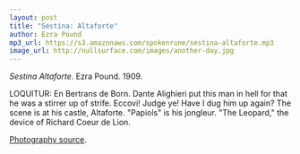 ```yaml
---
layout: post
title: "Sestina: Altaforte"
author: Ezra Pound
mp3_url: https://s3.amazonaws.com/spokenrune/sestina-altaforte.mp3
image_url: http://nullsurface.com/images/another-day.jpg
---
```


_Sestina Altaforte_.  Ezra Pound.  1909.

LOQUITUR: En Bertrans de Born. Dante Alighieri put this man in hell for that he was a stirrer up of strife. Eccovi! Judge ye! Have I dug him up again? The scene is at his castle, Altaforte. "Papiols" is his jongleur. "The Leopard," the device of Richard Coeur de Lion.

[Photography source](http://www.flickr.com/photos/pulpolux/399194927/).
